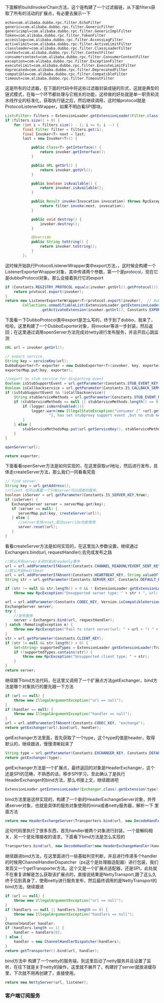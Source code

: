 下面解析buildInvokerChain方法，这个是构建了一个过滤器链，从下面filters获取了所有的活动的扩展点，有必要去展示一下

```
echo=com.alibaba.dubbo.rpc.filter.EchoFilter
generic=com.alibaba.dubbo.rpc.filter.GenericFilter
genericimpl=com.alibaba.dubbo.rpc.filter.GenericImplFilter
token=com.alibaba.dubbo.rpc.filter.TokenFilter
accesslog=com.alibaba.dubbo.rpc.filter.AccessLogFilter
activelimit=com.alibaba.dubbo.rpc.filter.ActiveLimitFilter
classloader=com.alibaba.dubbo.rpc.filter.ClassLoaderFilter
context=com.alibaba.dubbo.rpc.filter.ContextFilter
consumercontext=com.alibaba.dubbo.rpc.filter.ConsumerContextFilter
exception=com.alibaba.dubbo.rpc.filter.ExceptionFilter
executelimit=com.alibaba.dubbo.rpc.filter.ExecuteLimitFilter
deprecated=com.alibaba.dubbo.rpc.filter.DeprecatedFilter
compatible=com.alibaba.dubbo.rpc.filter.CompatibleFilter
timeout=com.alibaba.dubbo.rpc.filter.TimeoutFilter
```

这是所有的过滤器，在下面的代码中将这些过滤器封装成链的形式，这就是典型的链式模式，在每一个环节都处理与它相关的功能，这样做的好处就是单一职责和流水线作业的标准化，获取执行链之后，然后继续调用，这时候protocol就是ProtocolListenerWrapper，如果不明白看SPI那块。

```java
List<Filter> filters = ExtensionLoader.getExtensionLoader(Filter.class).getActivateExtension(invoker.getUrl(), key, group);
if (filters.size() > 0) {
    for (int i = filters.size() - 1; i >= 0; i --) {
        final Filter filter = filters.get(i);
        final Invoker<T> next = last;
        last = new Invoker<T>() {

            public Class<T> getInterface() {
                return invoker.getInterface();
            }

            public URL getUrl() {
                return invoker.getUrl();
            }

            public boolean isAvailable() {
                return invoker.isAvailable();
            }

            public Result invoke(Invocation invocation) throws RpcException {
                return filter.invoke(next, invocation);
            }

            public void destroy() {
                invoker.destroy();
            }

            @Override
            public String toString() {
                return invoker.toString();
            }
        };
```

这时候开始执行ProtocolListenerWrapper类中export方法，，这时候会构建一个ListenerExporterWrapper对象，其中传递两个参数，第一个是protocol，现在它是dubboProtocol对象，那么会接着执行它的export

```java
if (Constants.REGISTRY_PROTOCOL.equals(invoker.getUrl().getProtocol())) {
    return protocol.export(invoker);
}
return new ListenerExporterWrapper<T>(protocol.export(invoker),  // DubboProtocol
        Collections.unmodifiableList(ExtensionLoader.getExtensionLoader(ExporterListener.class)
                .getActivateExtension(invoker.getUrl(), Constants.EXPORTER_LISTENER_KEY)));
```

下面看一下DubboProtocol类中export是怎么写的，终于到了dubbo，我来了，哈哈，这里构建了一个DubboExporter对象，将invoker等进一步封装，然后返回；在这里通过调用openServer方法完成对netty进行发布服务，并且开启心跳监测

```java
URL url = invoker.getUrl();

// export service.
String key = serviceKey(url);
DubboExporter<T> exporter = new DubboExporter<T>(invoker, key, exporterMap);
exporterMap.put(key, exporter);

//export an stub service for dispaching event
Boolean isStubSupportEvent = url.getParameter(Constants.STUB_EVENT_KEY,Constants.DEFAULT_STUB_EVENT);
Boolean isCallbackservice = url.getParameter(Constants.IS_CALLBACK_SERVICE, false);
if (isStubSupportEvent && !isCallbackservice){
    String stubServiceMethods = url.getParameter(Constants.STUB_EVENT_METHODS_KEY);
    if (stubServiceMethods == null || stubServiceMethods.length() == 0 ){
        if (logger.isWarnEnabled()){
            logger.warn(new IllegalStateException("consumer [" +url.getParameter(Constants.INTERFACE_KEY) +
                    "], has set stubproxy support event ,but no stub methods founded."));
        }
    } else {
        stubServiceMethodsMap.put(url.getServiceKey(), stubServiceMethods);
    }
}

openServer(url);

return exporter;
```

下面看看openServer方法是如何实现的，在这里获取url地址，然后进行发布，具体走createServer方法，那么我们一同看看究竟

```java
// find server.
String key = url.getAddress();
//client 也可以暴露一个只有server可以调用的服务。
boolean isServer = url.getParameter(Constants.IS_SERVER_KEY,true);
if (isServer) {
   ExchangeServer server = serverMap.get(key);
   if (server == null) {
      serverMap.put(key, createServer(url));
   } else {
      //server支持reset,配合override功能使用
      server.reset(url);
   }
}
```

看看createServer方法是如何实现的，在这里加入参数设置，继续通过Exchangers.bind(url, requestHandler);去完成发布之路

```java
//默认开启server关闭时发送readonly事件
url = url.addParameterIfAbsent(Constants.CHANNEL_READONLYEVENT_SENT_KEY, Boolean.TRUE.toString());
//默认开启heartbeat
url = url.addParameterIfAbsent(Constants.HEARTBEAT_KEY, String.valueOf(Constants.DEFAULT_HEARTBEAT));
String str = url.getParameter(Constants.SERVER_KEY, Constants.DEFAULT_REMOTING_SERVER);

if (str != null && str.length() > 0 && ! ExtensionLoader.getExtensionLoader(Transporter.class).hasExtension(str))
    throw new RpcException("Unsupported server type: " + str + ", url: " + url);

url = url.addParameter(Constants.CODEC_KEY, Version.isCompatibleVersion() ? COMPATIBLE_CODEC_NAME : DubboCodec.NAME);
ExchangeServer server;
try {
    //发布服务
    server = Exchangers.bind(url, requestHandler);
} catch (RemotingException e) {
    throw new RpcException("Fail to start server(url: " + url + ") " + e.getMessage(), e);
}
str = url.getParameter(Constants.CLIENT_KEY);
if (str != null && str.length() > 0) {
    Set<String> supportedTypes = ExtensionLoader.getExtensionLoader(Transporter.class).getSupportedExtensions();
    if (!supportedTypes.contains(str)) {
        throw new RpcException("Unsupported client type: " + str);
    }
}
return server;
```



继续跟下bind方法代码，在这里又调用了一个扩展点方法getExchanger，bind方法是哪个对象执行的要先跟一下方法

```java
if (url == null) {
    throw new IllegalArgumentException("url == null");
}
if (handler == null) {
    throw new IllegalArgumentException("handler == null");
}
url = url.addParameterIfAbsent(Constants.CODEC_KEY, "exchange");
return getExchanger(url).bind(url, handler);
```

getExchanger方法里面，首先获取了一个type，这个type的值是header，取得默认的，继续跟进，慢慢清晰起来了

```java
String type = url.getParameter(Constants.EXCHANGER_KEY, Constants.DEFAULT_EXCHANGER);
return getExchanger(type);
```

getExchanger方法是一个扩展点，最终返回的对象是HeaderExchanger，这个还是SPI的范畴，不熟悉的话，移步SPI学习，至此确认了是执行HeaderExchanger的bind方法，那么书接上文，继续跟进吧

```java
ExtensionLoader.getExtensionLoader(Exchanger.class).getExtension(type);
```

bind方法里是这样实现的，构建了一个新的HeaderExchangeServer对象，并传递server对象，也就是具体的服务对象使用的mina或者netty服务器，解析一下 里面方法

```java
return new HeaderExchangeServer(Transporters.bind(url, new DecodeHandler(new HeaderExchangeHandler(handler))));
```

这句代码里执行了很多东西，首先handler被两个对象进行封装，一个是解码相关，另一个是处理接收的请求，下面看下bind方法是怎么实现的

```java
Transporters.bind(url, new DecodeHandler(new HeaderExchangeHandler(handler)))
```

继续跟进bind方法，在这里面进行一些基础判空判断，并且进行传递多个handler的时候用ChannelHandlerDispatcher（ps这个是处理器适配器）进行包装，我们发现又一个getTransporter方法。这个又是一个扩展点适配器，还是SPI，此处就不在重复讲解是怎么获取该扩展点的，直接说结果是NettyTransport,跟了这么久终于见到真身了，使用netty进行服务发布，然后最终调用的是NettyTransport的bind方法，继续跟进

```java
if (url == null) {
    throw new IllegalArgumentException("url == null");
}
if (handlers == null || handlers.length == 0) {
    throw new IllegalArgumentException("handlers == null");
}
ChannelHandler handler;
if (handlers.length == 1) {
    handler = handlers[0];
} else {
    handler = new ChannelHandlerDispatcher(handlers);
}
return getTransporter().bind(url, handler);
```

bind方法中 构建了一个netty的服务端，到这里启动了netty服务并且设置了监听，在往下就是关于netty的操作，这里就不展开了，构建好了server就放进缓存里，下次就不用再创建了，直接使用。

```java
return new NettyServer(url, listener);
```



### 客户端订阅服务


